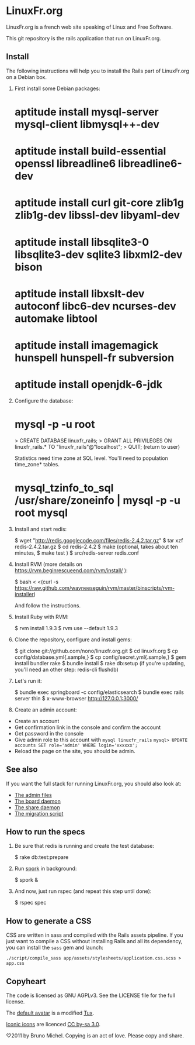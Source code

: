 LinuxFr.org
===========

LinuxFr.org is a french web site speaking of Linux and Free Software.

This git repository is the rails application that run on LinuxFr.org.


Install
-------

The following instructions will help you to install the Rails part of
LinuxFr.org on a Debian box.

1) First install some Debian packages:

    # aptitude install mysql-server mysql-client libmysql++-dev
    # aptitude install build-essential openssl libreadline6 libreadline6-dev
    # aptitude install curl git-core zlib1g zlib1g-dev libssl-dev libyaml-dev
    # aptitude install libsqlite3-0 libsqlite3-dev sqlite3 libxml2-dev bison
    # aptitude install libxslt-dev autoconf libc6-dev ncurses-dev automake libtool
    # aptitude install imagemagick hunspell hunspell-fr subversion
    # aptitude install openjdk-6-jdk

2) Configure the database:

    # mysql -p -u root
    <enter your root password for mysql>
    > CREATE DATABASE linuxfr_rails;
    > GRANT ALL PRIVILEGES ON linuxfr_rails.* TO "linuxfr_rails"@"localhost";
    > QUIT;
    (return to user)

    Statistics need time zone at SQL level. You'll need to population time_zone* tables.
    # mysql_tzinfo_to_sql /usr/share/zoneinfo | mysql -p -u root mysql

3) Install and start redis:

    $ wget "http://redis.googlecode.com/files/redis-2.4.2.tar.gz"
    $ tar xzf redis-2.4.2.tar.gz
    $ cd redis-2.4.2
    $ make
    (optional, takes about ten minutes, $ make test )
    $ src/redis-server redis.conf

4) Install RVM (more details on https://rvm.beginrescueend.com/rvm/install/ ):

    $ bash < <(curl -s https://raw.github.com/wayneeseguin/rvm/master/binscripts/rvm-installer)

   And follow the instructions.

5) Install Ruby with RVM:

    $ rvm install 1.9.3
    $ rvm use --default 1.9.3

6) Clone the repository, configure and install gems:

    $ git clone git://github.com/nono/linuxfr.org.git
    $ cd linuxfr.org
    $ cp config/database.yml{.sample,}
    $ cp config/secret.yml{.sample,}
    $ gem install bundler rake
    $ bundle install
    $ rake db:setup
    (if you're updating, you'll need an other step: redis-cli flushdb)

7) Let's run it:

    $ bundle exec springboard -c config/elasticsearch
    $ bundle exec rails server thin
    $ x-www-browser http://127.0.0.1:3000/

8) Create an admin account:

* Create an account
* Get confirmation link in the console and confirm the account
* Get password in the console
* Give admin role to this account with
  `mysql linuxfr_rails`
  `mysql> UPDATE accounts SET role='admin' WHERE login='xxxxxx';`
* Reload the page on the site, you should be admin.


See also
--------

If you want the full stack for running LinuxFr.org, you should also look at:

* [The admin files](https://github.com/nono/admin-linuxfr.org)
* [The board daemon](https://github.com/nono/board-sse-linuxfr.org)
* [The share daemon](https://github.com/nono/share-LinuxFr.org)
* [The migration script](https://github.com/nono/migration-linuxfr.org)


How to run the specs
--------------------

1) Be sure that redis is running and create the test database:

    $ rake db:test:prepare

2) Run [spork](https://github.com/timcharper/spork) in background:

    $ spork &

3) And now, just run rspec (and repeat this step until done):

    $ rspec spec


How to generate a CSS
---------------------

CSS are written in sass and compiled with the Rails assets pipeline.
If you just want to compile a CSS without installing Rails and all its
dependency, you can install the `sass` gem and launch:

    ./script/compile_sass app/assets/stylesheets/application.css.scss > app.css


Copyheart
---------

The code is licensed as GNU AGPLv3. See the LICENSE file for the full license.

The [default avatar](http://linuxfr.org/images/default-avatar.png) is a modified
[Tux](http://en.wikipedia.org/wiki/Tux).

[Iconic icons](http://somerandomdude.com/projects/iconic/) are licenced
[CC by-sa 3.0](http://creativecommons.org/licenses/by-sa/3.0/us/).

♡2011 by Bruno Michel. Copying is an act of love. Please copy and share.
